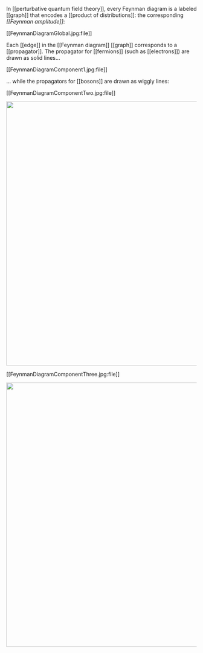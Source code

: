 
In [[perturbative quantum field theory]], every Feynman diagram is a labeled [[graph]] that encodes a [[product of distributions]]: the corresponding _[[Feynman amplitude]]_:

[[FeynmanDiagramGlobal.jpg:file]]

Each [[edge]] in the [[Feynman diagram]] [[graph]] corresponds to a [[propagator]]. The propagator for [[fermions]] (such as [[electrons]]) are drawn as solid lines...


[[FeynmanDiagramComponent1.jpg:file]]

... while the propagators for [[bosons]] are drawn as wiggly lines:

[[FeynmanDiagramComponentTwo.jpg:file]]

<img src="https://ncatlab.org/nlab/files/FeynmanDiagramComponentTwo.jpg" width="700"/>


[[FeynmanDiagramComponentThree.jpg:file]]

<img src="https://ncatlab.org/nlab/files/FeynmanDiagramComponentThree.jpg" width="700"/>
